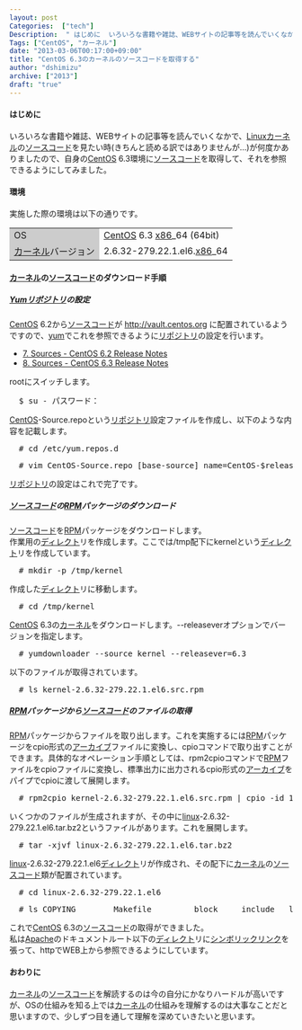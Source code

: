 ```yaml
---
layout: post
Categories:  ["tech"]
Description:  " はじめに  いろいろな書籍や雑誌、WEBサイトの記事等を読んでいくなかで、Linuxカーネルのソースコードを見たい時(きちんと読める訳ではありませんが…)が何度かありましたので、自身のCentOS 6.3環境にソースコードを取得して、それ"
Tags: ["CentOS", "カーネル"]
date: "2013-03-06T00:17:00+09:00"
title: "CentOS 6.3のカーネルのソースコードを取得する"
author: "dshimizu"
archive: ["2013"]
draft: "true"
---
```


<body>
<h4>はじめに</h4>
<p>いろいろな書籍や雑誌、WEBサイトの記事等を読んでいくなかで、<a class="keyword" href="http://d.hatena.ne.jp/keyword/Linux">Linux</a><a class="keyword" href="http://d.hatena.ne.jp/keyword/%A5%AB%A1%BC%A5%CD%A5%EB">カーネル</a>の<a class="keyword" href="http://d.hatena.ne.jp/keyword/%A5%BD%A1%BC%A5%B9%A5%B3%A1%BC%A5%C9">ソースコード</a>を見たい時(きちんと読める訳ではありませんが…)が何度かありましたので、自身の<a class="keyword" href="http://d.hatena.ne.jp/keyword/CentOS">CentOS</a> 6.3環境に<a class="keyword" href="http://d.hatena.ne.jp/keyword/%A5%BD%A1%BC%A5%B9%A5%B3%A1%BC%A5%C9">ソースコード</a>を取得して、それを参照できるようにしてみました。 </p>
<a name="more"></a> <h4>環境</h4>
<p>実施した際の環境は以下の通りです。 </p>
<table>  <tr>    <td bgcolor="#cccccc">OS</td>    <td>
<a class="keyword" href="http://d.hatena.ne.jp/keyword/CentOS">CentOS</a> 6.3 <a class="keyword" href="http://d.hatena.ne.jp/keyword/x86">x86</a>_64 (64bit)</td>  </tr>  <tr>    <td bgcolor="#cccccc">
<a class="keyword" href="http://d.hatena.ne.jp/keyword/%A5%AB%A1%BC%A5%CD%A5%EB">カーネル</a>バージョン</td>    <td>2.6.32-279.22.1.el6.<a class="keyword" href="http://d.hatena.ne.jp/keyword/x86">x86</a>_64</td>  </tr>
</table> <h4>
<a class="keyword" href="http://d.hatena.ne.jp/keyword/%A5%AB%A1%BC%A5%CD%A5%EB">カーネル</a>の<a class="keyword" href="http://d.hatena.ne.jp/keyword/%A5%BD%A1%BC%A5%B9%A5%B3%A1%BC%A5%C9">ソースコード</a>のダウンロード手順</h4>
<h5>
<a class="keyword" href="http://d.hatena.ne.jp/keyword/Yum">Yum</a><a class="keyword" href="http://d.hatena.ne.jp/keyword/%A5%EA%A5%DD%A5%B8%A5%C8%A5%EA">リポジトリ</a>の設定</h5>
<p><a class="keyword" href="http://d.hatena.ne.jp/keyword/CentOS">CentOS</a> 6.2から<a class="keyword" href="http://d.hatena.ne.jp/keyword/%A5%BD%A1%BC%A5%B9%A5%B3%A1%BC%A5%C9">ソースコード</a>が <a href="http://vault.centos.org">http://vault.centos.org</a> に配置されているようですので、<a class="keyword" href="http://d.hatena.ne.jp/keyword/yum">yum</a>でこれを参照できるように<a class="keyword" href="http://d.hatena.ne.jp/keyword/%A5%EA%A5%DD%A5%B8%A5%C8%A5%EA">リポジトリ</a>の設定を行います。 </p>
<ul>  <li><a href="http://wiki.centos.org/Manuals/ReleaseNotes/CentOS6.2#head-f81b21ac77901a35cac641d9573e74f21c2c9cd3">7. Sources - CentOS 6.2 Release Notes</a></li>  <li><a href="http://wiki.centos.org/Manuals/ReleaseNotes/CentOS6.2#head-f81b21ac77901a35cac641d9573e74f21c2c9cd3">8. Sources - CentOS 6.3 Release Notes</a></li>
</ul>
<p>rootにスイッチします。 </p>
<pre class="terminal">  $ su - パスワード：  
</pre>
<p><a class="keyword" href="http://d.hatena.ne.jp/keyword/CentOS">CentOS</a>-Source.repoという<a class="keyword" href="http://d.hatena.ne.jp/keyword/%A5%EA%A5%DD%A5%B8%A5%C8%A5%EA">リポジトリ</a>設定ファイルを作成し、以下のような内容を記載します。 </p>
<pre class="terminal">  # cd /etc/yum.repos.d  
</pre>
<pre class="terminal">  # vim CentOS-Source.repo [base-source] name=CentOS-$releasever - Base Source baseurl=http://vault.centos.org/$releasever/os/Source/ gpgcheck=1 enabled=0 gpgkey=http://vault.centos.org/RPM-GPG-KEY-CentOS-6  [updates-source] name=CentOS-$releasever - Updates Source baseurl=http://vault.centos.org/$releasever/updates/Source/ gpgcheck=1 enabled=0 gpgkey=http://vault.centos.org/RPM-GPG-KEY-CentOS-6  [extras-source] name=CentOS-$releasever - Extras Source baseurl=http://vault.centos.org/$releasever/extras/Source/ gpgcheck=1 enabled=0 gpgkey=http://vault.centos.org/RPM-GPG-KEY-CentOS-6  
</pre>
<p><a class="keyword" href="http://d.hatena.ne.jp/keyword/%A5%EA%A5%DD%A5%B8%A5%C8%A5%EA">リポジトリ</a>の設定はこれで完了です。 </p> <h5>
<a class="keyword" href="http://d.hatena.ne.jp/keyword/%A5%BD%A1%BC%A5%B9%A5%B3%A1%BC%A5%C9">ソースコード</a>の<a class="keyword" href="http://d.hatena.ne.jp/keyword/RPM">RPM</a>パッケージのダウンロード</h5>
<p><a class="keyword" href="http://d.hatena.ne.jp/keyword/%A5%BD%A1%BC%A5%B9%A5%B3%A1%BC%A5%C9">ソースコード</a>を<a class="keyword" href="http://d.hatena.ne.jp/keyword/RPM">RPM</a>パッケージをダウンロードします。<br>作業用の<a class="keyword" href="http://d.hatena.ne.jp/keyword/%A5%C7%A5%A3%A5%EC%A5%AF%A5%C8">ディレクト</a>リを作成します。ここでは/tmp配下にkernelという<a class="keyword" href="http://d.hatena.ne.jp/keyword/%A5%C7%A5%A3%A5%EC%A5%AF%A5%C8">ディレクト</a>リを作成しています。 </p>
<pre class="terminal">  # mkdir -p /tmp/kernel  
</pre>
<p>作成した<a class="keyword" href="http://d.hatena.ne.jp/keyword/%A5%C7%A5%A3%A5%EC%A5%AF%A5%C8">ディレクト</a>リに移動します。 </p>
<pre class="terminal">  # cd /tmp/kernel  
</pre>
<p><a class="keyword" href="http://d.hatena.ne.jp/keyword/CentOS">CentOS</a> 6.3の<a class="keyword" href="http://d.hatena.ne.jp/keyword/%A5%AB%A1%BC%A5%CD%A5%EB">カーネル</a>をダウンロードします。--releaseverオプションでバージョンを指定します。 </p>
<pre class="terminal">  # yumdownloader --source kernel --releasever=6.3  
</pre>
<p>以下のファイルが取得されています。 </p>
<pre class="terminal">  # ls kernel-2.6.32-279.22.1.el6.src.rpm  </pre> <h5>
<a class="keyword" href="http://d.hatena.ne.jp/keyword/RPM">RPM</a>パッケージから<a class="keyword" href="http://d.hatena.ne.jp/keyword/%A5%BD%A1%BC%A5%B9%A5%B3%A1%BC%A5%C9">ソースコード</a>のファイルの取得</h5>
<p><a class="keyword" href="http://d.hatena.ne.jp/keyword/RPM">RPM</a>パッケージからファイルを取り出します。これを実施するには<a class="keyword" href="http://d.hatena.ne.jp/keyword/RPM">RPM</a>パッケージをcpio形式の<a class="keyword" href="http://d.hatena.ne.jp/keyword/%A5%A2%A1%BC%A5%AB%A5%A4%A5%D6">アーカイブ</a>ファイルに変換し、cpioコマンドで取り出すことができます。具体的なオペレーション手順としては、rpm2cpioコマンドで<a class="keyword" href="http://d.hatena.ne.jp/keyword/RPM">RPM</a>ファイルをcpioファイルに変換し、標準出力に出力されるcpio形式の<a class="keyword" href="http://d.hatena.ne.jp/keyword/%A5%A2%A1%BC%A5%AB%A5%A4%A5%D6">アーカイブ</a>をパイプでcpioに渡して展開します。 </p>
<pre class="terminal">  # rpm2cpio kernel-2.6.32-279.22.1.el6.src.rpm | cpio -id 167602 blocks  
</pre>
<p>いくつかのファイルが生成されますが、その中に<a class="keyword" href="http://d.hatena.ne.jp/keyword/linux">linux</a>-2.6.32-279.22.1.el6.tar.bz2というファイルがあります。これを展開します。 </p>
<pre class="terminal">  # tar -xjvf linux-2.6.32-279.22.1.el6.tar.bz2  
</pre>
<p><a class="keyword" href="http://d.hatena.ne.jp/keyword/linux">linux</a>-2.6.32-279.22.1.el6<a class="keyword" href="http://d.hatena.ne.jp/keyword/%A5%C7%A5%A3%A5%EC%A5%AF%A5%C8">ディレクト</a>リが作成され、その配下に<a class="keyword" href="http://d.hatena.ne.jp/keyword/%A5%AB%A1%BC%A5%CD%A5%EB">カーネル</a>の<a class="keyword" href="http://d.hatena.ne.jp/keyword/%A5%BD%A1%BC%A5%B9%A5%B3%A1%BC%A5%C9">ソースコード</a>類が配置されています。 </p>
<pre class="terminal">  # cd linux-2.6.32-279.22.1.el6  
</pre>
<pre class="terminal">  # ls COPYING        Makefile         block     include   lib      security CREDITS        Makefile.common  crypto    init      mm       sound Documentation  README           drivers   ipc       net      tools Kbuild         REPORTING-BUGS   firmware  kabitool  samples  usr MAINTAINERS    arch             fs        kernel    scripts  virt  
</pre>
<p>これで<a class="keyword" href="http://d.hatena.ne.jp/keyword/CentOS">CentOS</a> 6.3の<a class="keyword" href="http://d.hatena.ne.jp/keyword/%A5%BD%A1%BC%A5%B9%A5%B3%A1%BC%A5%C9">ソースコード</a>の取得ができました。<br>私は<a class="keyword" href="http://d.hatena.ne.jp/keyword/Apache">Apache</a>のドキュメントルート以下の<a class="keyword" href="http://d.hatena.ne.jp/keyword/%A5%C7%A5%A3%A5%EC%A5%AF%A5%C8">ディレクト</a>リに<a class="keyword" href="http://d.hatena.ne.jp/keyword/%A5%B7%A5%F3%A5%DC%A5%EA%A5%C3%A5%AF%A5%EA%A5%F3%A5%AF">シンボリックリンク</a>を張って、httpでWEB上から参照できるようにしています。 </p> <h4>おわりに</h4>
<p><a class="keyword" href="http://d.hatena.ne.jp/keyword/%A5%AB%A1%BC%A5%CD%A5%EB">カーネル</a>の<a class="keyword" href="http://d.hatena.ne.jp/keyword/%A5%BD%A1%BC%A5%B9%A5%B3%A1%BC%A5%C9">ソースコード</a>を解読するのは今の自分にかなりハードルが高いですが、OSの仕組みを知る上では<a class="keyword" href="http://d.hatena.ne.jp/keyword/%A5%AB%A1%BC%A5%CD%A5%EB">カーネル</a>の仕組みを理解するのは大事なことだと思いますので、少しずつ目を通して理解を深めていきたいと思います。 </p>
<p></p>
</body>

<!-- more -->


